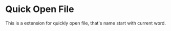 # Quick Open File

This is a extension for quickly open file, that's name start with current word.

